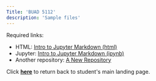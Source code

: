 ```yaml
---
Title: 'BUAD 5112'
description: 'Sample files'
---
```


Required links:
- HTML: [Intro to Jupyter Markdown (html)](IntroToJupyterMarkdown.html)
- Jupyter: [Intro to Jupyter Markdown (ipynb)](IntroToJupyterMarkdown.ipynb)
- Another repository: [A New Repository](https://github.com/scotamorgan/A_New_Repository)

Click **[here](../index.md)** to return back to student's main landing page.

